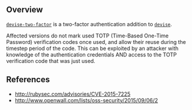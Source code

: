 ## Overview
[`devise-two-factor`](https://rubygems.org/gems/devise-two-factor) is a two-factor authentication addition to [`devise`](https://rubygems.org/gems/devise).

Affected versions do not mark used TOTP (Time-Based One-Time Password) verification codes once used, and allow their reuse during the timestep period of the code. This can be exploited by an attacker with knowledge of the authentication credentials AND access to the TOTP verification code that was just used.

## References
- http://rubysec.com/advisories/CVE-2015-7225
- http://www.openwall.com/lists/oss-security/2015/09/06/2
